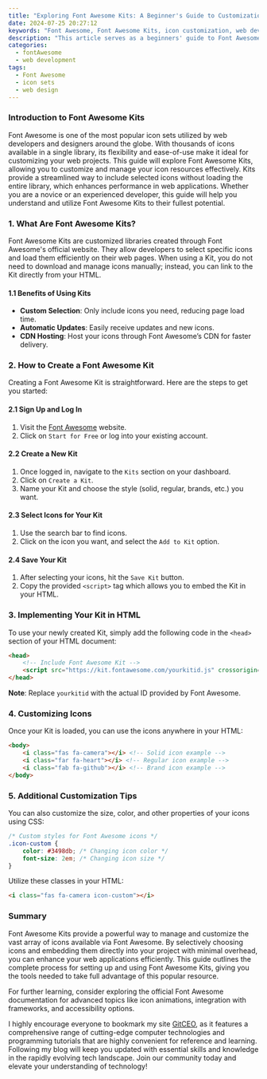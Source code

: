 ```yaml
---
title: "Exploring Font Awesome Kits: A Beginner's Guide to Customization"
date: 2024-07-25 20:27:12
keywords: "Font Awesome, Font Awesome Kits, icon customization, web development, beginner guide"
description: "This article serves as a beginners' guide to Font Awesome Kits, a powerful tool for customizing icons in your web projects. Learn how to set up Font Awesome Kits, customize icons, and enhance your web development skills. We’ll walk through the essentials of using Font Awesome Kits, including how to create your kit, how to manage icons, and tips for optimizing your workflow. This guide will provide you with detailed steps, useful code examples, and the broader context of icon usage in modern web development, ensuring you gain a complete understanding of the topic."
categories:
  - fontAwesome
  - web development
tags:
  - Font Awesome
  - icon sets
  - web design
---
```


### Introduction to Font Awesome Kits

Font Awesome is one of the most popular icon sets utilized by web developers and designers around the globe. With thousands of icons available in a single library, its flexibility and ease-of-use make it ideal for customizing your web projects. This guide will explore Font Awesome Kits, allowing you to customize and manage your icon resources effectively. Kits provide a streamlined way to include selected icons without loading the entire library, which enhances performance in web applications. Whether you are a novice or an experienced developer, this guide will help you understand and utilize Font Awesome Kits to their fullest potential.

<!-- more -->

### 1. What Are Font Awesome Kits?

Font Awesome Kits are customized libraries created through Font Awesome's official website. They allow developers to select specific icons and load them efficiently on their web pages. When using a Kit, you do not need to download and manage icons manually; instead, you can link to the Kit directly from your HTML.

#### 1.1 Benefits of Using Kits

- **Custom Selection**: Only include icons you need, reducing page load time.
- **Automatic Updates**: Easily receive updates and new icons.
- **CDN Hosting**: Host your icons through Font Awesome’s CDN for faster delivery.

### 2. How to Create a Font Awesome Kit

Creating a Font Awesome Kit is straightforward. Here are the steps to get you started:

#### 2.1 Sign Up and Log In

1. Visit the [Font Awesome](https://fontawesome.com) website.
2. Click on `Start for Free` or log into your existing account.

#### 2.2 Create a New Kit

1. Once logged in, navigate to the `Kits` section on your dashboard.
2. Click on `Create a Kit`.
3. Name your Kit and choose the style (solid, regular, brands, etc.) you want.

#### 2.3 Select Icons for Your Kit

1. Use the search bar to find icons.
2. Click on the icon you want, and select the `Add to Kit` option.

#### 2.4 Save Your Kit

1. After selecting your icons, hit the `Save Kit` button.
2. Copy the provided `<script>` tag which allows you to embed the Kit in your HTML.

### 3. Implementing Your Kit in HTML

To use your newly created Kit, simply add the following code in the `<head>` section of your HTML document:

```html
<head>
    <!-- Include Font Awesome Kit -->
    <script src="https://kit.fontawesome.com/yourkitid.js" crossorigin="anonymous"></script>
</head>
```

**Note**: Replace `yourkitid` with the actual ID provided by Font Awesome.

### 4. Customizing Icons

Once your Kit is loaded, you can use the icons anywhere in your HTML:

```html
<body>
    <i class="fas fa-camera"></i> <!-- Solid icon example -->
    <i class="far fa-heart"></i> <!-- Regular icon example -->
    <i class="fab fa-github"></i> <!-- Brand icon example -->
</body>
```

### 5. Additional Customization Tips

You can also customize the size, color, and other properties of your icons using CSS:

```css
/* Custom styles for Font Awesome icons */
.icon-custom {
    color: #3498db; /* Changing icon color */
    font-size: 2em; /* Changing icon size */
}
```

Utilize these classes in your HTML:

```html
<i class="fas fa-camera icon-custom"></i>
```

### Summary

Font Awesome Kits provide a powerful way to manage and customize the vast array of icons available via Font Awesome. By selectively choosing icons and embedding them directly into your project with minimal overhead, you can enhance your web applications efficiently. This guide outlines the complete process for setting up and using Font Awesome Kits, giving you the tools needed to take full advantage of this popular resource. 

For further learning, consider exploring the official Font Awesome documentation for advanced topics like icon animations, integration with frameworks, and accessibility options.

I highly encourage everyone to bookmark my site [GitCEO](https://gitceo.com), as it features a comprehensive range of cutting-edge computer technologies and programming tutorials that are highly convenient for reference and learning. Following my blog will keep you updated with essential skills and knowledge in the rapidly evolving tech landscape. Join our community today and elevate your understanding of technology!